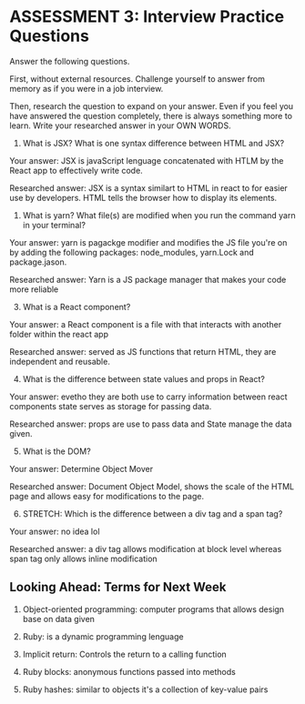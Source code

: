 # ASSESSMENT 3: Interview Practice Questions

Answer the following questions.

First, without external resources. Challenge yourself to answer from memory as if you were in a job interview.

Then, research the question to expand on your answer. Even if you feel you have answered the question completely, there is always something more to learn. Write your researched answer in your OWN WORDS.

1. What is JSX? What is one syntax difference between HTML and JSX?

Your answer: JSX is javaScript lenguage concatenated with HTLM by the React app to effectively write code.

Researched answer: JSX is a syntax similart to HTML in react to for easier use by developers. HTML tells the browser how to display its elements.

1. What is yarn? What file(s) are modified when you run the command yarn in your terminal?

Your answer: yarn is pagackge modifier and modifies the JS file you're on by adding the following packages: node_modules, yarn.Lock and package.jason.

Researched answer: Yarn is a JS package manager that makes your code more reliable

3. What is a React component?

Your answer: a React component is a file with that interacts with another folder within the react app

Researched answer: served as JS functions that return HTML, they are independent and reusable. 

4. What is the difference between state values and props in React?

Your answer: evetho they are both use to carry information between react components state serves as storage for passing data.

Researched answer: props are use to pass data and State manage the data given.

5. What is the DOM?

Your answer: Determine Object Mover

Researched answer: Document Object Model, shows the scale of the HTML page and allows easy for modifications to the page. 

6. STRETCH: Which is the difference between a div tag and a span tag?

Your answer: no idea lol

Researched answer: a div tag allows modification at block level whereas span tag only allows inline modification

## Looking Ahead: Terms for Next Week

1. Object-oriented programming: computer programs that allows design base on data given

2. Ruby: is a dynamic programming lenguage

3. Implicit return: Controls the return to a calling function

4. Ruby blocks: anonymous functions passed into methods

5. Ruby hashes: similar to objects it's a collection of key-value pairs
